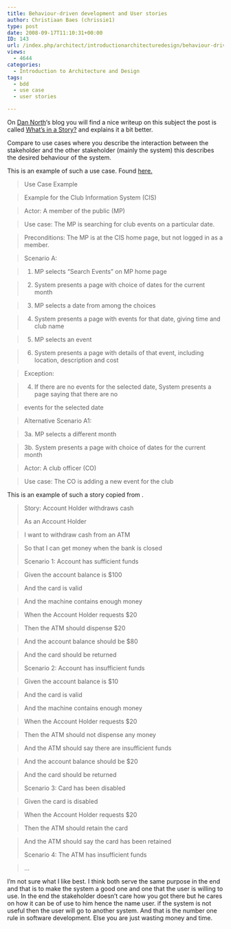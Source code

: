 ```yaml
---
title: Behaviour-driven development and User stories
author: Christiaan Baes (chrissie1)
type: post
date: 2008-09-17T11:10:31+00:00
ID: 143
url: /index.php/architect/introductionarchitecturedesign/behaviour-driven-development-and-user-st/
views:
  - 4644
categories:
  - Introduction to Architecture and Design
tags:
  - bdd
  - use case
  - user stories

---
```

On [Dan North][1]&#8216;s blog you will find a nice writeup on this subject the post is called [What’s in a Story?][2] and explains it a bit better. 

Compare to use cases where you describe the interaction between the stakeholder and the other stakeholder (mainly the system) this describes the desired behaviour of the system.

This is an example of such a use case. Found [here.][3]

> Use Case Example
  
> Example for the Club Information System (CIS)
  
> Actor: A member of the public (MP)
  
> Use case: The MP is searching for club events on a particular date.
  
> Preconditions: The MP is at the CIS home page, but not logged in as a member.
  
> Scenario A:
  
> 1. MP selects “Search Events” on MP home page
  
> 2. System presents a page with choice of dates for the current month
  
> 3. MP selects a date from among the choices
  
> 4. System presents a page with events for that date, giving time and club name
  
> 5. MP selects an event
  
> 6. System presents a page with details of that event, including location, description and cost
  
> Exception:
  
> 4. If there are no events for the selected date, System presents a page saying that there are no
  
> events for the selected date
  
> Alternative Scenario A1:
  
> 3a. MP selects a different month
  
> 3b. System presents a page with choice of dates for the current month
  
> Actor: A club officer (CO)
  
> Use case: The CO is adding a new event for the club

This is an example of such a story copied from .

> Story: Account Holder withdraws cash
> 
> As an Account Holder
  
> I want to withdraw cash from an ATM
  
> So that I can get money when the bank is closed
> 
> Scenario 1: Account has sufficient funds
  
> Given the account balance is $100
   
> And the card is valid
   
> And the machine contains enough money
  
> When the Account Holder requests $20
  
> Then the ATM should dispense $20
   
> And the account balance should be $80
   
> And the card should be returned
> 
> Scenario 2: Account has insufficient funds
  
> Given the account balance is $10
   
> And the card is valid
   
> And the machine contains enough money
  
> When the Account Holder requests $20
  
> Then the ATM should not dispense any money
   
> And the ATM should say there are insufficient funds
   
> And the account balance should be $20
   
> And the card should be returned
> 
> Scenario 3: Card has been disabled
  
> Given the card is disabled
  
> When the Account Holder requests $20
  
> Then the ATM should retain the card
  
> And the ATM should say the card has been retained
> 
> Scenario 4: The ATM has insufficient funds
  
> &#8230;

I&#8217;m not sure what I like best. I think both serve the same purpose in the end and that is to make the system a good one and one that the user is willing to use. In the end the stakeholder doesn&#8217;t care how you got there but he cares on how it can be of use to him hence the name user. if the system is not useful then the user will go to another system. And that is the number one rule in software development. Else you are just wasting money and time.

 [1]: http://dannorth.net/
 [2]: http://dannorth.net/whats-in-a-story
 [3]: http://www.google.be/url?sa=t&source=web&ct=res&cd=3&url=http%3A%2F%2Fweb.cecs.pdx.edu%2F~maier%2F386%2Fusecase06.pdf&ei=2ALRSLe_G5zE1wb35risDQ&usg=AFQjCNFGdt4NkkFjVsGRn3mN4nMQmjpspQ&sig2=OXtn7NKdIHy04q2aZ1IBtg